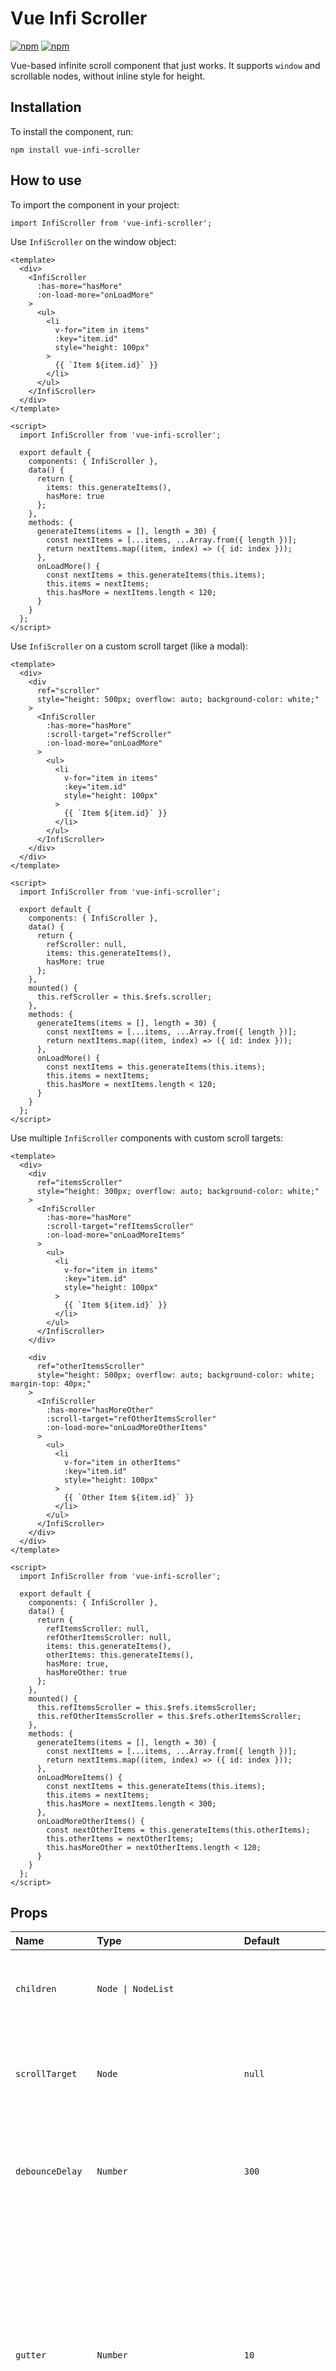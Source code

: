 # Vue Infi Scroller

[![npm](https://img.shields.io/npm/v/vue-infi-scroller.svg?style=flat-square)](https://www.npmjs.com/package/vue-infi-scroller)
[![npm](https://img.shields.io/npm/l/vue-infi-scroller.svg?style=flat-square)](https://github.com/nevendyulgerov/vue-infi-scroller/blob/master/LICENSE)

<p>Vue-based infinite scroll component that just works. It supports <code>window</code> and scrollable nodes, without inline style for height.</p>

## Installation

To install the component, run:

`npm install vue-infi-scroller`

## How to use

To import the component in your project:

```vue
import InfiScroller from 'vue-infi-scroller';
```

Use `InfiScroller` on the window object:

```vue
<template>
  <div>
    <InfiScroller
      :has-more="hasMore"
      :on-load-more="onLoadMore"
    >
      <ul>
        <li
          v-for="item in items"
          :key="item.id"
          style="height: 100px"
        >
          {{ `Item ${item.id}` }}
        </li>
      </ul>
    </InfiScroller>
  </div>
</template>

<script>
  import InfiScroller from 'vue-infi-scroller';

  export default {
    components: { InfiScroller },
    data() {
      return {
        items: this.generateItems(),
        hasMore: true
      };
    },
    methods: {
      generateItems(items = [], length = 30) {
        const nextItems = [...items, ...Array.from({ length })];
        return nextItems.map((item, index) => ({ id: index }));
      },
      onLoadMore() {
        const nextItems = this.generateItems(this.items);
        this.items = nextItems;
        this.hasMore = nextItems.length < 120;
      }
    }
  };
</script>
```

Use `InfiScroller` on a custom scroll target (like a modal):

```vue
<template>
  <div>
    <div
      ref="scroller"
      style="height: 500px; overflow: auto; background-color: white;"
    >
      <InfiScroller
        :has-more="hasMore"
        :scroll-target="refScroller"
        :on-load-more="onLoadMore"
      >
        <ul>
          <li
            v-for="item in items"
            :key="item.id"
            style="height: 100px"
          >
            {{ `Item ${item.id}` }}
          </li>
        </ul>
      </InfiScroller>
    </div>
  </div>
</template>

<script>
  import InfiScroller from 'vue-infi-scroller';

  export default {
    components: { InfiScroller },
    data() {
      return {
        refScroller: null,
        items: this.generateItems(),
        hasMore: true
      };
    },
    mounted() {
      this.refScroller = this.$refs.scroller;
    },
    methods: {
      generateItems(items = [], length = 30) {
        const nextItems = [...items, ...Array.from({ length })];
        return nextItems.map((item, index) => ({ id: index }));
      },
      onLoadMore() {
        const nextItems = this.generateItems(this.items);
        this.items = nextItems;
        this.hasMore = nextItems.length < 120;
      }
    }
  };
</script>
```

Use multiple `InfiScroller` components with custom scroll targets:

```vue
<template>
  <div>
    <div
      ref="itemsScroller"
      style="height: 300px; overflow: auto; background-color: white;"
    >
      <InfiScroller
        :has-more="hasMore"
        :scroll-target="refItemsScroller"
        :on-load-more="onLoadMoreItems"
      >
        <ul>
          <li
            v-for="item in items"
            :key="item.id"
            style="height: 100px"
          >
            {{ `Item ${item.id}` }}
          </li>
        </ul>
      </InfiScroller>
    </div>

    <div
      ref="otherItemsScroller"
      style="height: 500px; overflow: auto; background-color: white; margin-top: 40px;"
    >
      <InfiScroller
        :has-more="hasMoreOther"
        :scroll-target="refOtherItemsScroller"
        :on-load-more="onLoadMoreOtherItems"
      >
        <ul>
          <li
            v-for="item in otherItems"
            :key="item.id"
            style="height: 100px"
          >
            {{ `Other Item ${item.id}` }}
          </li>
        </ul>
      </InfiScroller>
    </div>
  </div>
</template>

<script>
  import InfiScroller from 'vue-infi-scroller';

  export default {
    components: { InfiScroller },
    data() {
      return {
        refItemsScroller: null,
        refOtherItemsScroller: null,
        items: this.generateItems(),
        otherItems: this.generateItems(),
        hasMore: true,
        hasMoreOther: true
      };
    },
    mounted() {
      this.refItemsScroller = this.$refs.itemsScroller;
      this.refOtherItemsScroller = this.$refs.otherItemsScroller;
    },
    methods: {
      generateItems(items = [], length = 30) {
        const nextItems = [...items, ...Array.from({ length })];
        return nextItems.map((item, index) => ({ id: index }));
      },
      onLoadMoreItems() {
        const nextItems = this.generateItems(this.items);
        this.items = nextItems;
        this.hasMore = nextItems.length < 300;
      },
      onLoadMoreOtherItems() {
        const nextOtherItems = this.generateItems(this.otherItems);
        this.otherItems = nextOtherItems;
        this.hasMoreOther = nextOtherItems.length < 120;
      }
    }
  };
</script>
```

## Props

<table>
<colgroup>
<col span="1"/>
<col span="1"/>
<col span="1"/>
<col span="1"/>
</colgroup>
<thead>
<tr>
<th style="text-align:left;">Name</th>
<th style="text-align:left;">Type</th>
<th style="text-align:left;">Default</th>
<th style="text-align:left;">Description</th>
</tr>
</thead>
<tbody>
<tr>
<td style="text-align:left;"><code>children</code></td>
<td style="text-align:left;"><code>Node | NodeList</code></td>
<td style="text-align:left;"></td>
<td style="text-align:left;">The content in the infinite scroller. Contains the list of items you want to trigger infinite scrolling for.</td>
</tr>
<tr>
<td style="text-align:left;"><code>scrollTarget</code></td>
<td style="text-align:left;"><code>Node</code></td>
<td style="text-align:left;"><code>null</code></td>
<td style="text-align:left;">The scroll target. Can be set to a custom scrollable node or omitted/null. When omitted/null the window object is used as scroll target.</td>
</tr>
<tr>
<td style="text-align:left;"><code>debounceDelay</code></td>
<td style="text-align:left;"><code>Number</code></td>
<td style="text-align:left;"><code>300</code></td>
<td style="text-align:left;">Debounce delay (in milliseconds) to optimize high-frequency scroll events. A recommended delay of <code>300</code> milliseconds is set by default.</td>
</tr>
<tr>
<td style="text-align:left;"><code>gutter</code></td>
<td style="text-align:left;"><code>Number</code></td>
<td style="text-align:left;"><code>10</code></td>
<td style="text-align:left;">Additional space (in pixels) used in the default <code>shouldLoadMore</code> calculation. Increasing it will cause the <code>onLoadMore</code> callback to be called before the scrollbar has reached the bottom of the <code>scrollTarget</code>. The larger the number, the earlier the <code>onLoadMore</code> callback will be called. A recommended minimum gutter of <code>10</code> pixels is set by default.</td>
</tr>
<tr>
<td style="text-align:left;"><code>immediate</code></td>
<td style="text-align:left;"><code>Boolean</code></td>
<td style="text-align:left;"><code>false</code></td>
<td style="text-align:left;">Whether to trigger an initial check, before any scroll event, if <code>onLoadMore</code> callback should be called. Set it to <code>true</code>when you want <code>onLoadMore</code> to be called immediately after a page reload in case the scrollbar has been preset to the bottom of the page.</td>
</tr>
<tr>
<td style="text-align:left;"><code>active</code></td>
<td style="text-align:left;"><code>Boolean</code></td>
<td style="text-align:left;"><code>true</code></td>
<td style="text-align:left;">Turn on/off the infinite scroller. Keeps the component's children visible. Useful when the infinite scroller is placed inside a modal and you want it disabled until the modal is activated.</td>
</tr>
<tr>
<td style="text-align:left;"><code>hasMore</code></td>
<td style="text-align:left;"><code>Boolean</code></td>
<td style="text-align:left;"><code>false</code></td>
<td style="text-align:left;">Whether there are more items to load. This flag is used to determine if <code>onLoadMore</code> should be called. The entire check looks like this <code>hasMore && shouldLoadMore(...)</code>.</td>
</tr>
<tr>
<td style="text-align:left;"><code>shouldLoadMore</code></td>
<td style="text-align:left;"><pre>Function(
 scrollTargetHeight: number,
 scrollYOffset: number,
 gutter: number,
 scrollHeight: number
)</pre></td>
<td style="text-align:left;"><pre>(
 scrollTargetHeight,
 scrollYOffset,
 gutter,
 scrollHeight
) => (
  scrollTargetHeight
  + scrollYOffset
  + gutter
  >= scrollHeight
)</pre></td>
<td style="text-align:left;">Determine if more items should be loaded. By default a <code>scrollTargetHeight + scrollYOffset + gutter >= scrollHeight</code> formula is used. Provide a different function to customize this behavior. Note that <code>shouldLoadMore</code> will be called only if <code>hasMore</code> is <code>true</code>.</td>
</tr>
<tr>
<td style="text-align:left;"><code>onLoadMore</code></td>
<td style="text-align:left;"><code>Function</code></td>
<td style="text-align:left;"></td>
<td style="text-align:left;">Called when <code>hasMore && shouldLoadMore(...)</code> is <code>true</code>. You should load and render more items in the infinite scroller when <code>onLoadMore</code> is called.</td>
</tr>
</tbody>
</table>
